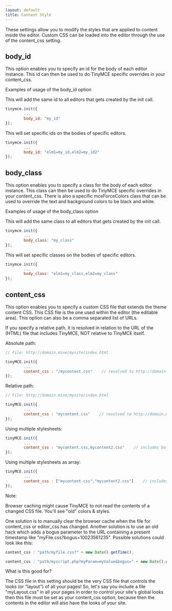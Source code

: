 ```yaml
---
layout: default
title: Content Style
---
```


These settings allow you to modify the styles that are applied to content inside the editor. Custom CSS can be loaded into the editor through the use of the content_css setting.

## body_id

This option enables you to specify an id for the body of each editor instance. This id can then be used to do TinyMCE specific overrides in your content_css.

Examples of usage of the body_id option

This will add the same id to all editors that gets created by the init call.

```js
tinymce.init({
        ...
        body_id: "my_id"
});
```

This will set specific ids on the bodies of specific editors.

```js
tinymce.init({
        ...
        body_id: "elm1=my_id,elm2=my_id2"
});
```

## body_class

This option enables you to specify a class for the body of each editor instance. This class can then be used to do TinyMCE specific overrides in your content_css. There is also a specific mceForceColors class that can be used to override the text and background colors to be black and white.

Examples of usage of the body_class option

This will add the same class to all editors that gets created by the init call.

```js
tinymce.init({
        ...
        body_class: "my_class"
});
```

This will set specific classes on the bodies of specific editors.

```js
tinymce.init({
        ...
        body_class: "elm1=my_class,elm2=my_class"
});
```

## content_css

This option enables you to specify a custom CSS file that extends the theme content CSS. This CSS file is the one used within the editor (the editable area). This option can also be a comma separated list of URLs.

If you specify a relative path, it is resolved in relation to the URL of the (HTML) file that includes TinyMCE, NOT relative to TinyMCE itself.

Absolute path:

```js
// File: http://domain.mine/mysite/index.html

tinyMCE.init({
        ...
        content_css : "/mycontent.css"    // resolved to http://domain.mine/mycontent.css
});
```

Relative path:

```js
// File: http://domain.mine/mysite/index.html

tinyMCE.init({
        ...
        content_css : "mycontent.css"    // resolved to http://domain.mine/mysite/mycontent.css
});
```

Using multiple stylesheets:

```js
tinyMCE.init({
        ...
        content_css : "mycontent.css,mycontent2.css"    // includes both css files in header
});
```

Using multiple stylesheets as array:

```js
tinyMCE.init({
        ...
        content_css : ["mycontent.css","mycontent2.css"]    // includes both css files in header, ability to have CSS with , in URL
});
```

Note:

Browser caching might cause TinyMCE to not read the contents of a changed CSS file. You'll see "old" colors & styles.

One solution is to manually clear the browser cache when the file for content_css or editor_css has changed. Another solution is to use an old hack which adds a bogus parameter to the URL containing a present timestamp like "myFile.css?bogus=10023561235". Possible solutions could look like this:

```js
content_css : "path/myfile.css?" + new Date().getTime(),
```

```js
content_css : "path/myscript.php?myParam=myValue&bogus=" + new Date().getTime(),
```

What is this good for?

The CSS file in this setting should be the very CSS file that controls the looks (or "layout") of all your pages! So, let's say you include a file "myLayout.css" in all your pages in order to control your site's global looks then this file must be set as your content_css option, because then the contents in the editor will also have the looks of your site.
